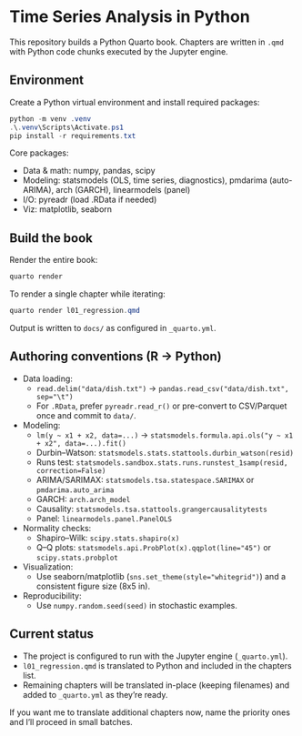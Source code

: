 # Time Series Analysis in Python

This repository builds a Python Quarto book. Chapters are written in `.qmd` with Python code chunks executed by the Jupyter engine.

## Environment

Create a Python virtual environment and install required packages:

```powershell
python -m venv .venv
.\.venv\Scripts\Activate.ps1
pip install -r requirements.txt
```

Core packages:
- Data & math: numpy, pandas, scipy
- Modeling: statsmodels (OLS, time series, diagnostics), pmdarima (auto-ARIMA), arch (GARCH), linearmodels (panel)
- I/O: pyreadr (load .RData if needed)
- Viz: matplotlib, seaborn

## Build the book

Render the entire book:

```powershell
quarto render
```

To render a single chapter while iterating:

```powershell
quarto render l01_regression.qmd
```

Output is written to `docs/` as configured in `_quarto.yml`.

## Authoring conventions (R → Python)

- Data loading:
  - `read.delim("data/dish.txt")` → `pandas.read_csv("data/dish.txt", sep="\t")`
  - For `.RData`, prefer `pyreadr.read_r()` or pre-convert to CSV/Parquet once and commit to `data/`.
- Modeling:
  - `lm(y ~ x1 + x2, data=...)` → `statsmodels.formula.api.ols("y ~ x1 + x2", data=...).fit()`
  - Durbin–Watson: `statsmodels.stats.stattools.durbin_watson(resid)`
  - Runs test: `statsmodels.sandbox.stats.runs.runstest_1samp(resid, correction=False)`
  - ARIMA/SARIMAX: `statsmodels.tsa.statespace.SARIMAX` or `pmdarima.auto_arima`
  - GARCH: `arch.arch_model`
  - Causality: `statsmodels.tsa.stattools.grangercausalitytests`
  - Panel: `linearmodels.panel.PanelOLS`
- Normality checks:
  - Shapiro–Wilk: `scipy.stats.shapiro(x)`
  - Q–Q plots: `statsmodels.api.ProbPlot(x).qqplot(line="45")` or `scipy.stats.probplot`
- Visualization:
  - Use seaborn/matplotlib (`sns.set_theme(style="whitegrid")`) and a consistent figure size (8x5 in).
- Reproducibility:
  - Use `numpy.random.seed(seed)` in stochastic examples.

## Current status

- The project is configured to run with the Jupyter engine (`_quarto.yml`).
- `l01_regression.qmd` is translated to Python and included in the chapters list.
- Remaining chapters will be translated in-place (keeping filenames) and added to `_quarto.yml` as they’re ready.

If you want me to translate additional chapters now, name the priority ones and I’ll proceed in small batches.
